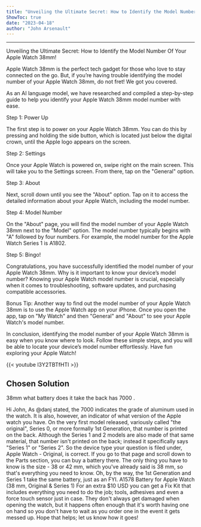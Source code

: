 ```yaml
---
title: "Unveiling the Ultimate Secret: How to Identify the Model Number Of Your Apple Watch 38mm!"
ShowToc: true 
date: "2023-04-18"
author: "John Arsenault"
---
```

*****
Unveiling the Ultimate Secret: How to Identify the Model Number Of Your Apple Watch 38mm!

Apple Watch 38mm is the perfect tech gadget for those who love to stay connected on the go. But, if you’re having trouble identifying the model number of your Apple Watch 38mm, do not fret! We got you covered.

As an AI language model, we have researched and compiled a step-by-step guide to help you identify your Apple Watch 38mm model number with ease.

Step 1: Power Up

The first step is to power on your Apple Watch 38mm. You can do this by pressing and holding the side button, which is located just below the digital crown, until the Apple logo appears on the screen.

Step 2: Settings

Once your Apple Watch is powered on, swipe right on the main screen. This will take you to the Settings screen. From there, tap on the "General" option.

Step 3: About

Next, scroll down until you see the "About" option. Tap on it to access the detailed information about your Apple Watch, including the model number.

Step 4: Model Number

On the "About" page, you will find the model number of your Apple Watch 38mm next to the "Model" option. The model number typically begins with "A" followed by four numbers. For example, the model number for the Apple Watch Series 1 is A1802.

Step 5: Bingo!

Congratulations, you have successfully identified the model number of your Apple Watch 38mm. Why is it important to know your device’s model number? Knowing your Apple Watch model number is crucial, especially when it comes to troubleshooting, software updates, and purchasing compatible accessories.

Bonus Tip: Another way to find out the model number of your Apple Watch 38mm is to use the Apple Watch app on your iPhone. Once you open the app, tap on "My Watch" and then "General" and "About" to see your Apple Watch's model number.

In conclusion, identifying the model number of your Apple Watch 38mm is easy when you know where to look. Follow these simple steps, and you will be able to locate your device’s model number effortlessly. Have fun exploring your Apple Watch!

{{< youtube l3Y2TBTfHTI >}} 



## Chosen Solution
 38mm what battery does it take the back has 7000 .

 Hi John,
As @danj stated, the 7000 indicates the grade of aluminum used in the watch. It is also, however, an indicator of what version of the Apple watch you have. On the very first model released, variously called "the original", Series 0, or more formally 1st Generation, that number is printed on the back. Although the Series 1 and 2 models are also made of that same material, that number isn't printed on the back; instead it specifically says "Series 1" or "Series 2".
So the device type your question is filed under, Apple Watch - Original, is correct. If you go to that page and scroll down to the Parts section, you can buy a battery there. The only thing you have to know is the size - 38 or 42 mm, which you've already said is 38 mm, so that's everything you need to know. Oh, by the way, the 1st Generation and Series 1 take the same battery, just as an FYI.
A1578 Battery for Apple Watch (38 mm, Original & Series 1)
For an extra $10 USD you can get a Fix Kit that includes everything you need to do the job; tools, adhesives and even a force touch sensor just in case. They don't always get damaged when opening the watch, but it happens often enough that it's worth having one on hand so you don't have to wait as you order one in the event it gets messed up.
Hope that helps; let us know how it goes!




